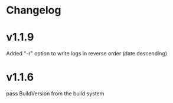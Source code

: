# Changelog
# v1.1.9

Added "-r" option to write logs in reverse order (date descending)

# v1.1.6

pass BuildVersion from the build system